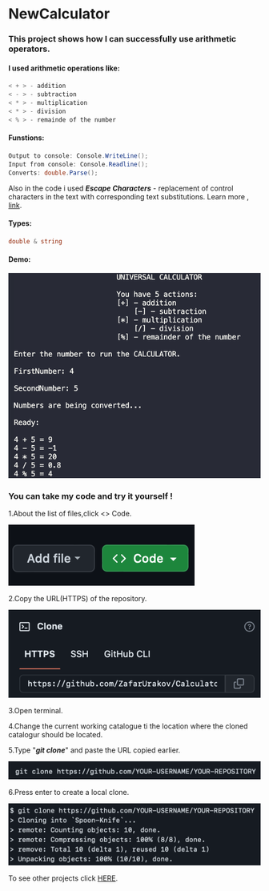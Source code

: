 # NewCalculator
### This project shows how I can successfully use arithmetic operators.

#### I used arithmetic operations like:
```C#
< + > - addition
< - > - subtraction
< * > - multiplication
< * > - division
< % > - remainde of the number
```
#### Funstions:
```C#
Output to console: Console.WriteLine();
Input from console: Console.Readline();
Converts: double.Parse();
```
Also in the code i used ***Escape Characters*** - replacement of control characters in the text with corresponding text substitutions.
Learn more , [link](https://codebuns.com/csharp-basics/escape-sequences/).

#### Types:
```C#
double & string 
```

#### Demo:

![](.\demo2/Screenshot%202023-07-23%20at%209.36.11%20AM.png)


### You can take my code and try it yourself !
1.About the list of files,click <> Code.

![](./demo2/demo1.png)


2.Copy the URL(HTTPS) of the repository.

![](./demo2/demo2.png)


3.Open terminal.

4.Change the current working catalogue ti the location where the cloned catalogur should be located.

5.Type "***git clone***" and paste the URL copied earlier.

![](./demo2/demo3.png)

6.Press enter to create a local clone.

![](./demo2/demo4.png)


To see other projects click [HERE](https://github.com/ZafarUrakov).
